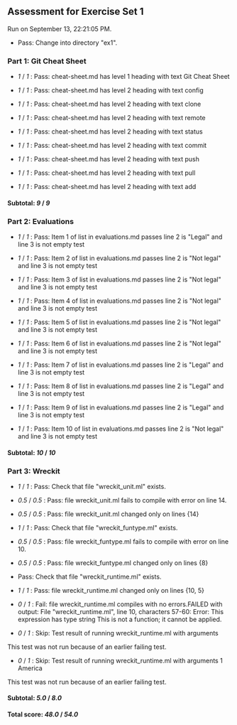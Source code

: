 ## Assessment for Exercise Set 1

Run on September 13, 22:21:05 PM.

+ Pass: Change into directory "ex1".

### Part 1: Git Cheat Sheet

+  _1_ / _1_ : Pass: cheat-sheet.md has level 1 heading with text Git Cheat Sheet

+  _1_ / _1_ : Pass: cheat-sheet.md has level 2 heading with text config

+  _1_ / _1_ : Pass: cheat-sheet.md has level 2 heading with text clone

+  _1_ / _1_ : Pass: cheat-sheet.md has level 2 heading with text remote

+  _1_ / _1_ : Pass: cheat-sheet.md has level 2 heading with text status

+  _1_ / _1_ : Pass: cheat-sheet.md has level 2 heading with text commit

+  _1_ / _1_ : Pass: cheat-sheet.md has level 2 heading with text push

+  _1_ / _1_ : Pass: cheat-sheet.md has level 2 heading with text pull

+  _1_ / _1_ : Pass: cheat-sheet.md has level 2 heading with text add

#### Subtotal: _9_ / _9_

### Part 2: Evaluations

+  _1_ / _1_ : Pass: Item 1 of list in evaluations.md passes  line 2 is "Legal" and line 3 is not empty  test

+  _1_ / _1_ : Pass: Item 2 of list in evaluations.md passes  line 2 is "Not legal" and line 3 is not empty test

+  _1_ / _1_ : Pass: Item 3 of list in evaluations.md passes  line 2 is "Not legal" and line 3 is not empty test

+  _1_ / _1_ : Pass: Item 4 of list in evaluations.md passes  line 2 is "Not legal" and line 3 is not empty test

+  _1_ / _1_ : Pass: Item 5 of list in evaluations.md passes  line 2 is "Not legal" and line 3 is not empty test

+  _1_ / _1_ : Pass: Item 6 of list in evaluations.md passes  line 2 is "Not legal" and line 3 is not empty test

+  _1_ / _1_ : Pass: Item 7 of list in evaluations.md passes  line 2 is "Legal" and line 3 is not empty  test

+  _1_ / _1_ : Pass: Item 8 of list in evaluations.md passes  line 2 is "Legal" and line 3 is not empty  test

+  _1_ / _1_ : Pass: Item 9 of list in evaluations.md passes  line 2 is "Legal" and line 3 is not empty  test

+  _1_ / _1_ : Pass: Item 10 of list in evaluations.md passes  line 2 is "Not legal" and line 3 is not empty test

#### Subtotal: _10_ / _10_

### Part 3: Wreckit

+  _1_ / _1_ : Pass: Check that file "wreckit_unit.ml" exists.

+  _0.5_ / _0.5_ : Pass: file wreckit_unit.ml fails to compile with error on line 14.

+  _0.5_ / _0.5_ : Pass: file wreckit_unit.ml changed only on lines {14}

+  _1_ / _1_ : Pass: Check that file "wreckit_funtype.ml" exists.

+  _0.5_ / _0.5_ : Pass: file wreckit_funtype.ml fails to compile with error on line 10.

+  _0.5_ / _0.5_ : Pass: file wreckit_funtype.ml changed only on lines {8}

+ Pass: Check that file "wreckit_runtime.ml" exists.

+  _1_ / _1_ : Pass: file wreckit_runtime.ml changed only on lines {10, 5}

+  _0_ / _1_ : Fail: file wreckit_runtime.ml compiles with no errors.FAILED with output: File "wreckit_runtime.ml", line 10, characters 57-60:
Error: This expression has type string
       This is not a function; it cannot be applied.


+  _0_ / _1_ : Skip: Test result of running wreckit_runtime.ml with arguments 

  This test was not run because of an earlier failing test.

+  _0_ / _1_ : Skip: Test result of running wreckit_runtime.ml with arguments 1 America

  This test was not run because of an earlier failing test.

#### Subtotal: _5.0_ / _8.0_

#### Total score: _48.0_ / _54.0_

